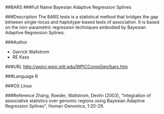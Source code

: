 ##BARS
###Full Name
Bayesian Adaptive Regression Splines

###Description
The BARS tests is a statistical method that bridges the gap between single-locus and haplotype-based tests of association. It is based on the non-parametric regression techniques embodied by Bayesian Adaptive Regression Splines.

###Author
* Garrick Wallstrom
* RE Kass

###URL
http://wpicr.wpic.pitt.edu/WPICCompGen/bars.htm

###Language
R

###OS
Linux

###Reference
Zhang, Roeder, Wallstrom, Devlin (2003), "Integration of associative statistics over genomic regions using Bayesian Adaptive Regression Splines", Human Genomics, 1:20-29.


